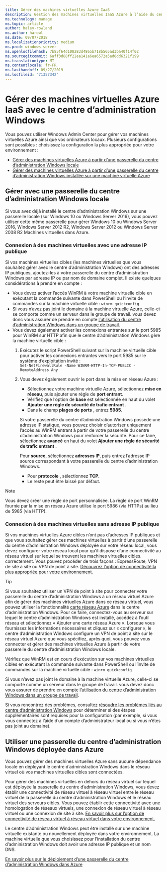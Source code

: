 ```yaml
---
title: Gérer des machines virtuelles Azure IaaS
description: Gestion des machines virtuelles IaaS Azure à l’aide du centre d’administration Windows (Project Honolulu)
ms.technology: manage
ms.topic: article
author: haley-rowland
ms.author: harowl
ms.date: 09/07/2018
ms.localizationpriority: medium
ms.prod: windows-server
ms.openlocfilehash: 7b85f64d108283d4865b718b565ad3ba40f14f02
ms.sourcegitcommit: 6aff3d88ff22ea141a6ea6572a5ad8dd6321f199
ms.translationtype: MT
ms.contentlocale: fr-FR
ms.lasthandoff: 09/27/2019
ms.locfileid: "71357342"
---
```

# <a name="manage-azure-iaas-virtual-machines-with-windows-admin-center"></a>Gérer des machines virtuelles Azure IaaS avec le centre d’administration Windows

Vous pouvez utiliser Windows Admin Center pour gérer vos machines virtuelles Azure ainsi que vos ordinateurs locaux. Plusieurs configurations sont possibles : choisissez la configuration la plus appropriée pour votre environnement :
- [Gérer des machines virtuelles Azure à partir d’une passerelle du centre d’administration Windows locale](#manage-with-an-on-premises-windows-admin-center-gateway)
- [Gérer des machines virtuelles Azure à partir d’une passerelle du centre d’administration Windows installée sur une machine virtuelle Azure](#use-a-windows-admin-center-gateway-deployed-in-azure)

## <a name="manage-with-an-on-premises-windows-admin-center-gateway"></a>Gérer avec une passerelle du centre d’administration Windows locale

Si vous avez déjà installé le centre d’administration Windows sur une passerelle locale (sur Windows 10 ou Windows Server 2016), vous pouvez utiliser cette même passerelle pour gérer Windows 10 ou Windows Server 2016, Windows Server 2012 R2, Windows Server 2012 ou Windows Server 2008 R2 Machines virtuelles dans Azure. 

### <a name="connecting-to-vms-with-a-public-ip"></a>Connexion à des machines virtuelles avec une adresse IP publique

Si vos machines virtuelles cibles (les machines virtuelles que vous souhaitez gérer avec le centre d’administration Windows) ont des adresses IP publiques, ajoutez-les à votre passerelle du centre d’administration Windows par adresse IP ou par nom de domaine complet. Il existe quelques considérations à prendre en compte :

- Vous devez activer l’accès WinRM à votre machine virtuelle cible en exécutant la commande suivante dans PowerShell ou l’invite de commandes sur la machine virtuelle cible : `winrm quickconfig`
- Si vous n’avez pas joint le domaine à la machine virtuelle Azure, celle-ci se comporte comme un serveur dans le groupe de travail. vous devez donc vous assurer de prendre en compte [l’utilisation du centre d’administration Windows dans un groupe de travail](../support/troubleshooting.md#using-windows-admin-center-in-a-workgroup).
- Vous devez également activer les connexions entrantes sur le port 5985 pour WinRM sur HTTP afin que le centre d’administration Windows gère la machine virtuelle cible :
  1. Exécutez le script PowerShell suivant sur la machine virtuelle cible pour activer les connexions entrantes vers le port 5985 sur le système d’exploitation invité :   
     `Set-NetFirewallRule -Name WINRM-HTTP-In-TCP-PUBLIC -RemoteAddress Any`

  2. Vous devez également ouvrir le port dans la mise en réseau Azure :

     - Sélectionnez votre machine virtuelle Azure, sélectionnez **mise en réseau**, puis ajouter une règle de **port entrant**. 
     - Vérifiez que l’option de **base** est sélectionnée en haut du volet **Ajouter une règle de sécurité de trafic entrant** .
     - Dans le champ **plages de ports** , entrez **5985**.
    
     Si votre passerelle du centre d’administration Windows possède une adresse IP statique, vous pouvez choisir d’autoriser uniquement l’accès au WinRM entrant à partir de votre passerelle du centre d’administration Windows pour renforcer la sécurité.
     Pour ce faire, sélectionnez **avancé** en haut du volet **Ajouter une règle de sécurité de trafic entrant** .

     Pour **source**, sélectionnez **adresses IP**, puis entrez l’adresse IP source correspondant à votre passerelle du centre d’administration Windows.

     - Pour **protocole** , sélectionnez **TCP**.
     - Le reste peut être laissé par défaut.

> [!NOTE]
> Vous devez créer une règle de port personnalisée. La règle de port WinRM fournie par la mise en réseau Azure utilise le port 5986 (via HTTPs) au lieu de 5985 (via HTTP). 

### <a name="connecting-to-vms-without-a-public-ip"></a>Connexion à des machines virtuelles sans adresse IP publique

Si vos machines virtuelles Azure cibles n’ont pas d’adresses IP publiques et que vous souhaitez gérer ces machines virtuelles à partir d’une passerelle du centre d’administration Windows déployée sur votre réseau local, vous devez configurer votre réseau local pour qu’il dispose d’une connectivité au réseau virtuel sur lequel se trouvent les machines virtuelles cibles. correctement. Vous pouvez procéder de trois façons : ExpressRoute, VPN de site à site ou VPN de point à site. [Découvrez l’option de connectivité la plus appropriée pour votre environnement.](https://docs.microsoft.com/azure/vpn-gateway/vpn-gateway-plan-design) 

>[!TIP]
>Si vous souhaitez utiliser un VPN de point à site pour connecter votre passerelle du centre d’administration Windows à un réseau virtuel Azure afin de gérer des machines virtuelles Azure dans ce réseau virtuel, vous pouvez utiliser la fonctionnalité [carte réseau Azure](https://aka.ms/WACNetworkAdapter) dans le centre d’administration Windows. Pour ce faire, connectez-vous au serveur sur lequel le centre d’administration Windows est installé, accédez à l’outil réseau et sélectionnez « Ajouter une carte réseau Azure ». Lorsque vous fournissez les informations nécessaires et cliquez sur « configurer », le centre d’administration Windows configure un VPN de point à site sur le réseau virtuel Azure que vous spécifiez, après quoi, vous pouvez vous connecter et gérer des machines virtuelles Azure à partir de votre passerelle du centre d’administration Windows locale.

Vérifiez que WinRM est en cours d’exécution sur vos machines virtuelles cibles en exécutant la commande suivante dans PowerShell ou l’invite de commandes sur la machine virtuelle cible : `winrm quickconfig`

Si vous n’avez pas joint le domaine à la machine virtuelle Azure, celle-ci se comporte comme un serveur dans le groupe de travail. vous devez donc vous assurer de prendre en compte [l’utilisation du centre d’administration Windows dans un groupe de travail](../support/troubleshooting.md#using-windows-admin-center-in-a-workgroup).

Si vous rencontrez des problèmes, consultez [résoudre les problèmes liés au centre d’administration Windows](../support/troubleshooting.md) pour déterminer si des étapes supplémentaires sont requises pour la configuration (par exemple, si vous vous connectez à l’aide d’un compte d’administrateur local ou si vous n’êtes pas joint au domaine).

## <a name="use-a-windows-admin-center-gateway-deployed-in-azure"></a>Utiliser une passerelle du centre d’administration Windows déployée dans Azure

Vous pouvez gérer des machines virtuelles Azure sans aucune dépendance locale en déployant le centre d’administration Windows dans le réseau virtuel où vos machines virtuelles cibles sont connectées. 

Pour gérer des machines virtuelles en dehors du réseau virtuel sur lequel est déployée la passerelle du centre d’administration Windows, vous devez établir une connectivité de réseau virtuel à réseau virtuel entre le réseau virtuel de la passerelle du centre d’administration Windows et le réseau virtuel des serveurs cibles. Vous pouvez établir cette connectivité avec une homologation de réseaux virtuels, une connexion de réseau virtuel à réseau virtuel ou une connexion de site à site. [En savoir plus sur l’option de connectivité de réseau virtuel à réseau virtuel dans votre environnement.](https://docs.microsoft.com/azure/vpn-gateway/vpn-gateway-howto-vnet-vnet-resource-manager-portal)

Le centre d’administration Windows peut être installé sur une machine virtuelle existante ou nouvellement déployée dans votre environnement. La machine virtuelle que vous choisissez pour l’installation du centre d’administration Windows doit avoir une adresse IP publique et un nom DNS.

[En savoir plus sur le déploiement d’une passerelle du centre d’administration Windows dans Azure](deploy-wac-in-azure.md)